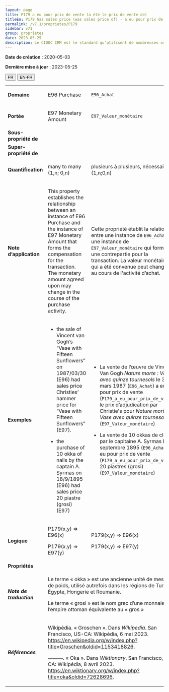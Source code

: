 ```yaml
---
layout: page
title: P179 a eu pour prix de vente (a été le prix de vente de)
titleEn: P179 has sales price (was sales price of) - a eu pour prix de vente (a été le prix de vente de)
permalink: /v7.1/proprietes/P179
sidebar: v71
group: proprietes
date: 2023-05-25
description: Le CIDOC CRM est le standard qu’utilisent de nombreuses organisations pour l’échange et l’intégration de jeux de données et de spécifications patrimoniales. Il est développé et maintenu à jour exclusivement en anglais par le CRM SIG, un sous-groupe du Conseil international des musées (ICOM). Ceci est une traduction officielle en français développée par la Traduction en français du CIDOC CRM, une initiative qui offre une version française à jour et accessible ouvertement et gratuitement du standard CIDOC CRM et en démocratise l'usage dans la communauté patrimoniale francophone. ------------ The CIDOC CRM is the standard used by many heritage organizations for the exchange and integration of museum collection datasets and specifications. It is developed and maintained exclusively in English by the CRM SIG, a subgroup of the International Council of Museums (ICOM). This is an official translation developed by the Traduction en français du CIDOC CRM, an initiative offering an open, up-to-date, and free French version of the CIDOC CRM standard, and democratizing its use in the francophone heritage community.
---
```


**Date de création** : 2020-05-03

**Dernière mise à jour** : 2023-05-25

<div class="lang-buttons">
 <button id="fr" class="activate">FR</button>
 <button id="en-fr">EN-FR</button>
</div>

<table>
<tbody>
<tr>
<td><strong>Domaine</strong></td>
<td class="en">
<p>E96 Purchase</p>
</td>
<td>
<p><code class="language-plaintext highlighter-rouge">E96_Achat</code></p>
</td>
</tr>
<tr>
<td><strong>Portée</strong></td>
<td class="en">
<p>E97 Monetary Amount</p>
</td>
<td>
<p><code class="language-plaintext highlighter-rouge">E97_Valeur_monétaire</code></p>
</td>
</tr>
<tr>
<td><strong>Sous-propriété de</strong></td>
<td class="en">
</td>
<td>
</td>
</tr>
<tr>
<td><strong>Super-propriété de</strong></td>
<td class="en">
</td>
<td>
</td>
</tr>
<tr>
<td><strong>Quantification</strong></td>
<td class="en">
<p>many to many (1,n; 0,n)</p>
</td>
<td>
<p>plusieurs à plusieurs, nécessaire (1,n;0,n)</p>
</td>
</tr>
<tr>
<td><strong>Note d’application</strong></td>
<td class="en">
<p>This property establishes the relationship between an instance of E96 Purchase and the instance of E97 Monetary Amount that forms the compensation for the transaction. The monetary amount agreed upon may change in the course of the purchase activity.</p>
</td>
<td>
<p>Cette propriété établit la relation entre une instance de <code class="language-plaintext highlighter-rouge">E96_Achat</code> et une instance de <code class="language-plaintext highlighter-rouge">E97_Valeur_monétaire</code> qui forme une contrepartie pour la transaction. La valeur monétaire qui a été convenue peut changer au cours de l'activité d’achat.</p>
</td>
</tr>
<tr>
<td><strong>Exemples</strong></td>
<td class="en">
<ul>
<li><p>the sale of Vincent van Gogh’s “Vase with Fifteen Sunflowers” on 1987/03/30 (E96) had sales price Christies’ hammer price for “Vase with Fifteen Sunflowers” (E97).</p>
</li>
<li><p>the purchase of 10 okka of nails by the captain A. Syrmas on 18/9/1895 (E96) had sales price 20 piastre (grosi) (E97)</p>
</li>
</ul>
</td>
<td>
<ul>
<li><p>La vente de l’œuvre de Vincent Van Gogh <em>Nature morte : Vase avec quinze tournesols</em> le 30 mars 1987 (<code class="language-plaintext highlighter-rouge">E96_Achat</code>) a eu pour prix de vente (<code class="language-plaintext highlighter-rouge">P179_a_eu_pour_prix_de_vente</code>) le prix d’adjudication par Christie's pour <em>Nature morte : Vase avec quinze tournesols</em> (<code class="language-plaintext highlighter-rouge">E97_Valeur_monétaire</code>)</p>
</li>
<li><p>La vente de 10 okkas de clous par le capitaine A. Syrmas le 18 septembre 1895 (<code class="language-plaintext highlighter-rouge">E96_Achat</code>) a eu pour prix de vente (<code class="language-plaintext highlighter-rouge">P179_a_eu_pour_prix_de_vente</code>) 20 piastres (grosi) (<code class="language-plaintext highlighter-rouge">E97_Valeur_monétaire</code>)</p>
</li>
</ul>
</td>
</tr>
<tr>
<td><strong>Logique</strong></td>
<td class="en">
<p>P179(x,y) ⇒ E96(x)</p>
<p>P179(x,y) ⇒ E97(y)</p>
</td>
<td>
<p>P179(x,y) ⇒ E96(x)</p>
<p>P179(x,y) ⇒ E97(y)</p>
</td>
</tr>
<tr>
<td><strong>Propriétés</strong></td>
<td class="en">
</td>
<td>
</td>
</tr>
<tr>
<td><strong><em>Note de traduction</em></strong></td>
<td colspan="2">
<p>Le terme « okka » est une ancienne unité de mesure de poids, utilisé autrefois dans les régions de Turquie, Égypte, Hongerie et Roumanie.</p>
<p>Le terme « grosi » est le nom grec d’une monnaie de l’empire ottoman équivalente au « gros »</p>
</td>
</tr>
<tr>
<td><strong><em>Références</em></strong></td>
<td colspan="2">
<p>Wikipédia. « Groschen ». Dans <em>Wikipedia</em>. San Francisco, US-CA: Wikipédia, 6 mai 2023.<a href="https://en.wikipedia.org/w/index.php?title=Groschen&oldid=1153418826"><span class="underline"> </span></a><a href="https://en.wikipedia.org/w/index.php?title=Groschen&oldid=1153418826"><span class="underline">https://en.wikipedia.org/w/index.php?title=Groschen&oldid=1153418826</span></a>.</p>
<p>———. « Oka ». Dans <em>Wiktionary</em>. San Francisco, US-CA: Wikipédia, 8 avril 2023.<a href="https://en.wiktionary.org/w/index.php?title=oka&oldid=72628696"><span class="underline"> </span></a><a href="https://en.wiktionary.org/w/index.php?title=oka&oldid=72628696"><span class="underline">https://en.wiktionary.org/w/index.php?title=oka&oldid=72628696</span></a>.</p>
</td>
</tr>
</tbody>
</table>
